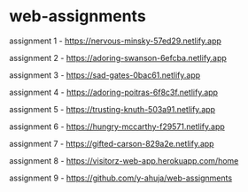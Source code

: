 # web-assignments

assignment 1  -  https://nervous-minsky-57ed29.netlify.app

assignment 2  -  https://adoring-swanson-6efcba.netlify.app

assignment 3  -  https://sad-gates-0bac61.netlify.app

assignment 4  -  https://adoring-poitras-6f8c3f.netlify.app

assignment 5  -  https://trusting-knuth-503a91.netlify.app

assignment 6  -  https://hungry-mccarthy-f29571.netlify.app

assignment 7  -  https://gifted-carson-829a2e.netlify.app

assignment 8  -  https://visitorz-web-app.herokuapp.com/home

assignment 9  -  https://github.com/y-ahuja/web-assignments
